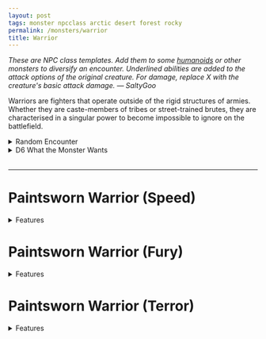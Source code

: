```yaml
---
layout: post
tags: monster npcclass arctic desert forest rocky
permalink: /monsters/warrior
title: Warrior
---
```


<span class="alchemy"> *These are NPC class templates. Add them to some [humanoids](https://saltygoo.github.io/list/monsters-humanoid) or other monsters to diversify an encounter. Underlined abilities are added to the attack options of the original creature. For damage, replace X with the creature's basic attack damage. — SaltyGoo* </span>

Warriors are fighters that operate outside of the rigid structures of armies. Whether they are caste-members of tribes or street-trained brutes, they are characterised in a singular power to become impossible to ignore on the battlefield.
<br> 

<details markdown="1">
<summary>Random Encounter</summary>

1. **Monster:** 3D6 warriors & 1 [shaman](https://saltygoo.github.io/monster/shaman)
1. **Lair:** Recently made war camp. <br>	&nbsp; OR <br>	**Omen:** War chants.
1. **Spoor:** An especially fierce and violent battle-site.
1. **Tracks:** Heads on spikes.
1. **Trace:** War horn.
1. **Trace:** Broken rudimentary weapon.
</details>

<details markdown="1">
<summary>D6 What the Monster Wants</summary>

1. Conquer the area.
1. Trade goods.
1. Hunt a beast.
1. Join a horde.
1. Go back home.
1. Protect their territory.    
</details>

<br>

---

# Paintsworn Warrior (Speed)
<details markdown="1">
<summary>Features</summary>

A painted warrior possessed by the raging spirit of vengeance that protects the tribe.

**Stats:** Movement becomes fast.

When the warrior attacks a target in melee, it can either make a another melee attack (1D4) or dash nearby. The same applies to each of the warrior's ally attacking a creature engaged in melee with the warrior.
</details>

# Paintsworn Warrior (Fury)
<details markdown="1">
<summary>Features</summary>

A painted warrior possessed by the raging spirit of vengeance that protects the tribe.

**Stats:** Strong.

Whenever the warrior takes damage, increase its damage dices by one size.

<ins>Consuming Fury.</ins> The warrior takes 1D4 damage, then makes two melee attacks (1D4).
</details>

# Paintsworn Warrior (Terror)
<details markdown="1">
<summary>Features</summary>

A painted warrior possessed by the raging spirit of vengeance that protects the tribe.

**Stats:** Unchanged.

The warrior is immune to fear.

<ins>Terrorizing Scream.</ins> The warrior makes a melee attack (X) and screams. The four closest creatures must save or be frightened.
</details>
